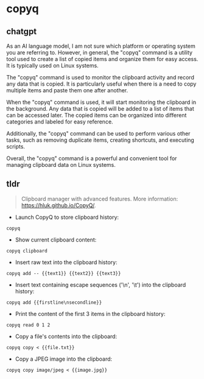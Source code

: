# copyq 
## chatgpt 
As an AI language model, I am not sure which platform or operating system you are referring to. However, in general, the "copyq" command is a utility tool used to create a list of copied items and organize them for easy access. It is typically used on Linux systems.

The "copyq" command is used to monitor the clipboard activity and record any data that is copied. It is particularly useful when there is a need to copy multiple items and paste them one after another.

When the "copyq" command is used, it will start monitoring the clipboard in the background. Any data that is copied will be added to a list of items that can be accessed later. The copied items can be organized into different categories and labeled for easy reference.

Additionally, the "copyq" command can be used to perform various other tasks, such as removing duplicate items, creating shortcuts, and executing scripts.

Overall, the "copyq" command is a powerful and convenient tool for managing clipboard data on Linux systems. 

## tldr 
 
> Clipboard manager with advanced features.
> More information: <https://hluk.github.io/CopyQ/>.

- Launch CopyQ to store clipboard history:

`copyq`

- Show current clipboard content:

`copyq clipboard`

- Insert raw text into the clipboard history:

`copyq add -- {{text1}} {{text2}} {{text3}}`

- Insert text containing escape sequences ('\n', '\t') into the clipboard history:

`copyq add {{firstline\nsecondline}}`

- Print the content of the first 3 items in the clipboard history:

`copyq read 0 1 2`

- Copy a file's contents into the clipboard:

`copyq copy < {{file.txt}}`

- Copy a JPEG image into the clipboard:

`copyq copy image/jpeg < {{image.jpg}}`
